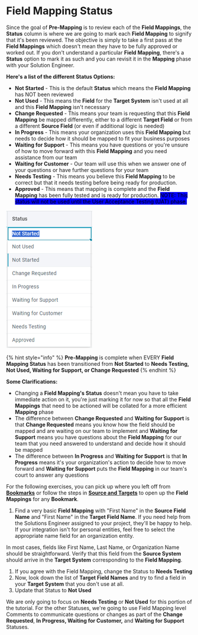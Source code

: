 # Field Mapping Status

Since the goal of **Pre-Mapping** is to review each of the **Field Mappings**, the **Status** column is where we are going to mark each **Field Mapping** to signify that it's been reviewed. The objective is simply to take a first pass at the **Field Mappings** which doesn't mean they have to be fully approved or worked out. If you don't understand a particular **Field Mapping**, there's a **Status** option to mark it as such and you can revisit it in the **Mapping** phase with your Solution Engineer.

**Here's a list of the different Status Options:**

* **Not Started** - This is the default **Status** which means the **Field Mapping** has NOT been reviewed&#x20;
* **Not Used** - This means the **Field** for the **Target System** isn't used at all and this **Field Mapping** isn't necessary
* **Change Requested** - This means your team is requesting that this **Field Mapping** be mapped differently, either to a different **Target Field** or from a different **Source Field** (or even if additional logic is needed)
* **In Progress** - This means your organization uses this **Field Mapping** but needs to decide how it should be mapped to fit your business purposes
* **Waiting for Support** - This means you have questions or you're unsure of how to move forward with this **Field Mapping** and you need assistance from our team
* **Waiting for Customer** - Our team will use this when we answer one of your questions or have further questions for your team
* **Needs Testing** - This means you believe this **Field Mapping** to be correct but that it needs testing before being ready for production.
* **Approved** - This means that mapping is complete and the **Field Mapping** has been fully tested and is ready for production. <mark style="background-color:blue;">NOTE: This status will not be used until the User Acceptance Testing (UAT) phase.</mark>

![](<../../.gitbook/assets/image (5).png>)

{% hint style="info" %}
**Pre-Mapping** is complete when EVERY **Field Mapping Status** has been transitioned from **Not Started** to **Needs Testing, Not Used, Waiting for Support, or Change Requested**
{% endhint %}

**Some Clarifications:**

* Changing a **Field Mapping's Status** doesn't mean you have to take immediate action on it, you're just marking it for now so that all the **Field Mappings** that need to be actioned will be collated for a more efficient **Mapping** phase
* The difference between **Change Requested** and **Waiting for Support** is that **Change Requested** means you know how the field should be mapped and are waiting on our team to implement and **Waiting for Support** means you have questions about the **Field Mapping** for our team that you need answered to understand and decide how it should be mapped
* The difference between **In Progress** and **Waiting for Support** is that **In Progress** means it's your organization's action to decide how to move forward and **Waiting for Support** puts the **Field Mapping** in our team's court to answer any questions

For the following exercises, you can pick up where you left off from [**Bookmarks**](bookmarks.md) or follow the steps in [**Source and Targets**](source-and-targets.md) to open up the **Field Mappings** for any **Bookmark**.

1. Find a very basic **Field Mapping** with "First Name" in the **Source Field Name** and "First Name" in the **Target Field Name**. If you need help from the Solutions Engineer assigned to your project, they'll be happy to help. If your integration isn't for personal entities, feel free to select the appropriate name field for an organization entity.

In most cases, fields like First Name, Last Name, or Organization Name should be straightforward. Verify that this field from the **Source System** should arrive in the **Target System** corresponding to the **Field Mapping**.

1. If you agree with the Field Mapping, change the Status to **Needs Testing**
2. Now, look down the list of **Target Field Names** and try to find a field in your **Target System** that you don't use at all.
3. Update that Status to **Not Used**

We are only going to focus on **Needs Testing** or **Not Used** for this portion of the tutorial. For the other Statuses, we're going to use Field Mapping level Comments to communicate questions or changes as part of the **Change Requested**, **In Progress, Waiting for Customer,** and **Waiting for Support** Statuses.
